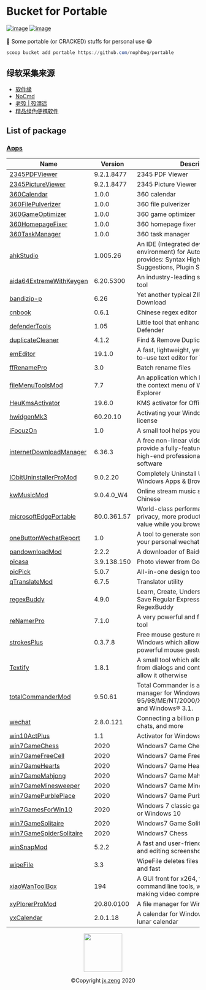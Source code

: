 # Bucket for Portable
<a href="https://github.com/nophDog/portable/tree/master/bucket"><img src="https://img.shields.io/badge/manifests-49-brightgreen" alt="image" style="max-width:100%;"></a>
<a href="https://github.com/nophDog/portable/tree/master/bucket"><img src="https://img.shields.io/badge/quality-99%25-red" alt="image" style="max-width:100%;"></a>
<br>
<br>
🚀 Some portable (or CRACKED) stuffs for personal use 😂

```powershell
scoop bucket add portable https://github.com/nophDog/portable
```

## 绿软采集来源
- [软件缘](https://www.appcgn.com)
- [NoCmd](https://www.nocmd.com)
- [老殁 | 殁漂遥](https://www.mpyit.com/category/pcsoft)
- [精品绿色便携软件](https://www.portablesoft.org)

## List of package

### [Apps](https://github.com/nophDog/portable)

| Name | Version | Description | License |
|-----|-------------|---------|-----------------|
| [2345PDFViewer](http://haozip.2345.cc/pdf.htm) | 9.2.1.8477 | 2345 PDF Viewer |  |
| [2345PictureViewer](http://pic.2345.cc) | 9.2.1.8477 | 2345 Picture Viewer |  |
| [360Calendar](https://www.360.cn) | 1.0.0 | 360 calendar |  |
| [360FilePulverizer](https://www.360.cn) | 1.0.0 | 360 file pulverizer |  |
| [360GameOptimizer](https://www.360.cn) | 1.0.0 | 360 game optimizer |  |
| [360HomepageFixer](https://www.360.cn) | 1.0.0 | 360 homepage fixer |  |
| [360TaskManager](https://www.360.cn) | 1.0.0 | 360 task manager |  |
| [ahkStudio](http://www.maestrith.com/ahk-studio) | 1.005.26 | An IDE (Integrated development environment) for AutoHotkey that provides: Syntax Highlighting, Syntax Suggestions, Plugin Support, Many more! |  |
| [aida64ExtremeWithKeygen](https://www.aida64.com) | 6.20.5300 | An industry-leading system information tool |  |
| [bandizip-p](https://en.bandisoft.com/bandizip) | 6.26 | Yet another typical ZIP archiver, Download | Commercial |
| [cnbook](https://www.onlinedown.net/soft/987290.htm) | 0.6.1 | Chinese regex editor |  |
| [defenderTools](https://t.me/RatiborusKMSTools/596) | 1.05 | Little tool that enhances Windows Defender |  |
| [duplicateCleaner](https://www.duplicatecleaner.com/) | 4.1.2 | Find & Remove Duplicate Files |  |
| [emEditor](https://www.emeditor.com/) | 19.1.0 | A fast, lightweight, yet extensible, easy-to-use text editor for Windows |  |
| [ffRenamePro](https://www.duplicatecleaner.com/) | 3.0 | Batch rename files |  |
| [fileMenuToolsMod](https://www.lopesoft.com/index.php/en/products/filemenutools) | 7.7 | An application which lets you customize the context menu of Windows File Explorer |  |
| [HeuKmsActivator](http://www.carrotchou.blog/230.html) | 19.6.0 | KMS activator for Office and Windows |  |
| [hwidgenMk3](https://bfas237blog.info/downloads/hwidgen-windows-10-digital-license-activator/00/) | 60.20.10 | Activating your Windows with digital license |  |
| [iFocuzOn](http://www.pc6.com/softview/SoftView_119878.html) | 1.0 | A small tool helps you to focus |  |
| [internetDownloadManager](https://www.internetdownloadmanager.com) | 6.36.3 | A free non-linear video editor aiming to provide a fully-featured alternative to high-end professional video editing software | Commercial |
| [IObitUninstallerProMod](https://www.iobit.com) | 9.0.2.20 | Completely Uninstall Unwanted Software, Windows Apps & Browser Plug-ins | Commercial |
| [kwMusicMod](https://www.kuwo.cn) | 9.0.4.0_W4 | Online stream music service for mainly Chinese |  |
| [microsoftEdgePortable](https://www.microsoft.com/en-us/edge) | 80.0.361.57 | World-class performance with more privacy, more productivity, and more value while you browse |  |
| [oneButtonWechatReport]() | 1.0 | A tool to generate some useful reports for your personal wechat account |  |
| [pandownloadMod](http://pandownload.com/) | 2.2.2 | A downloader of Baidu disk | Freeware |
| [picasa](https://picasa.en.uptodown.com/windows) | 3.9.138.150 | Photo viewer from Google | Freeware |
| [picPick](https://picpick.app) | 5.0.7 | All-in-one design tool for everyone | Commercial |
| [qTranslateMod](https://quest-app.appspot.com) | 6.7.5 | Translator utility | Freeware |
| [regexBuddy](https://www.regexbuddy.com/) | 4.9.0 | Learn, Create, Understand, Test, Use and Save Regular Expressions with RegexBuddy |  |
| [reNamerPro](https://www.den4b.com/products/renamer) | 7.1.0 | A very powerful and flexible file renaming tool | Commercial |
| [strokesPlus](https://www.strokesplus.com/) | 0.3.7.8 | Free mouse gesture recognition utility for Windows which allows you to create powerful mouse gestures |  |
| [Textify](https://rammichael.com/textify) | 1.8.1 | A small tool which allows to copy text from dialogs and controls which don’t allow it otherwise | GPL |
| [totalCommanderMod](https://www.ghisler.com) | 9.50.61 | Total Commander is a Shareware file manager for Windows® 95/98/ME/NT/2000/XP/Vista/7/8/8.1/10, and Windows® 3.1. | Shareware |
| [wechat](https://www.wechat.com/en) | 2.8.0.121 | Connecting a billion people with calls, chats, and more |  |
| [win10ActPlus](http://www.th-sjy.com/?p=4275) | 1.1 | Activator for Windows |  |
| [win7GameChess](https://winaero.com/blog/get-windows-7-games-for-windows-10) | 2020 | Windows7 Game Chess |  |
| [win7GameFreeCell](https://winaero.com/blog/get-windows-7-games-for-windows-10) | 2020 | Windows7 Game FreeCell |  |
| [win7GameHearts](https://winaero.com/blog/get-windows-7-games-for-windows-10) | 2020 | Windows7 Game Hearts |  |
| [win7GameMahjong](https://winaero.com/blog/get-windows-7-games-for-windows-10) | 2020 | Windows7 Game Mahjong |  |
| [win7GameMinesweeper](https://winaero.com/blog/get-windows-7-games-for-windows-10) | 2020 | Windows7 Game Minesweeper |  |
| [win7GamePurblePlace](https://winaero.com/blog/get-windows-7-games-for-windows-10) | 2020 | Windows7 Game PurblePlace |  |
| [win7GamesForWin10](https://winaero.com/blog/get-windows-7-games-for-windows-10) | 2020 | Windows 7 classic games for Windows 8 or Windows 10 |  |
| [win7GameSolitaire](https://winaero.com/blog/get-windows-7-games-for-windows-10) | 2020 | Windows7 Game Solitaire |  |
| [win7GameSpiderSolitaire](https://winaero.com/blog/get-windows-7-games-for-windows-10) | 2020 | Windows7 Chess |  |
| [winSnapMod](https://www.ntwind.com/software/winsnap.html) | 5.2.2 | A fast and user-friendly utility for taking and editing screenshots |  |
| [wipeFile](https://www.gaijin.at/en/software/wipefile) | 3.3 | WipeFile deletes files and folders secure and fast | Freeware |
| [xiaoWanToolBox](https://maruko.appinn.me) | 194 | A GUI front for x264, ffmpeg, etc command line tools, which aims at making video compressing easy |  |
| [xyPlorerProMod](https://xyplorer.com) | 20.80.0100 | A file manager for Windows | Commercial |
| [yxCalendar](http://www.youxiao.cn) | 2.0.1.18 | A calendar for Windows 10 including lunar calendar |  |


<p align="center"><img height="100" src="https://i.loli.net/2020/06/21/kC6K237WbamvDiR.jpg"></p>
<p align="center">©Copyright <a href="jx.zeng.xtu@gmail.com">jx.zeng</a> 2020</p>
